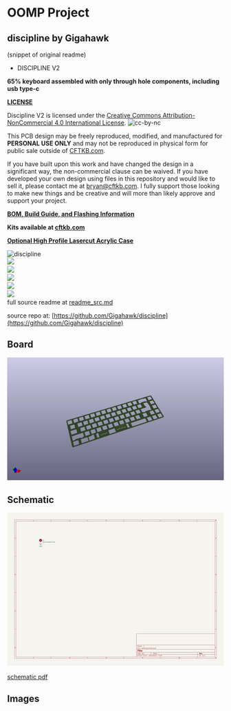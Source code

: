 # OOMP Project  
## discipline  by Gigahawk  
  
(snippet of original readme)  
  
- DISCIPLINE V2  
  
**65% keyboard assembled with only through hole components, including usb type-c**  
  
**[LICENSE](LICENSE)**  
  
Discipline V2 is licensed under the [Creative Commons Attribution-NonCommercial 4.0 International License](https://creativecommons.org/licenses/by-nc/4.0/). ![cc-by-nc](https://i.creativecommons.org/l/by-nc/4.0/88x31.png)  
  
This PCB design may be freely reproduced, modified, and manufactured for **PERSONAL USE ONLY** and may not be reproduced in physical form for public sale outside of [CFTKB.com](https://www.cftkb.com).   
  
If you have built upon this work and have changed the design in a significant way, the non-commercial clause can be waived. If you have developed your own design using files in this repository and would like to sell it, please contact me at bryan@cftkb.com. I fully support those looking to make new things and be creative and will more than likely approve and support your project.  
  
**[BOM, Build Guide, and Flashing Information](./doc)**  
  
**Kits available at [cftkb.com](https://www.cftkb.com)**  
  
**[Optional High Profile Lasercut Acrylic Case](./acrylic-case)**  
  
![discipline](./doc/images/discipline.jpeg)  
![](./doc/images/discipline-black.jpeg)  
![](./doc/images/discipline-bottom.jpeg)  
![](./doc/images/discipline-top.png)  
![](./doc/images/discipline-bottom.png)  
![](./doc/images/discipline-plate.png)  
  full source readme at [readme_src.md](readme_src.md)  
  
source repo at: [https://github.com/Gigahawk/discipline](https://github.com/Gigahawk/discipline)  
## Board  
  
[![working_3d.png](working_3d_600.png)](working_3d.png)  
## Schematic  
  
[![working_schematic.png](working_schematic_600.png)](working_schematic.png)  
  
[schematic pdf](working_schematic.pdf)  
## Images  
